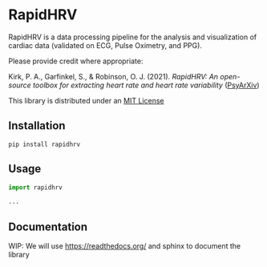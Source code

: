 # RapidHRV

RapidHRV is a data processing pipeline for the analysis and visualization of cardiac data
(validated on ECG, Pulse Oximetry, and PPG).

Please provide credit where appropriate:

Kirk, P. A., Garfinkel, S., & Robinson, O. J. (2021).
_RapidHRV: An open-source toolbox for extracting heart rate and heart rate variability_
([PsyArXiv](https://doi.org/10.31234/osf.io/3ewgz.))

This library is distributed under an 
[MIT License](https://raw.githubusercontent.com/peterakirk/RapidHRV/main/LICENSE)

## Installation

```shell
pip install rapidhrv
```

## Usage

```python
import rapidhrv

...
```

## Documentation

WIP: We will use https://readthedocs.org/ and sphinx to document the library
